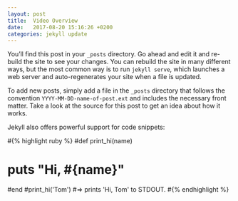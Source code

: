 ```yaml
---
layout: post
title:  Video Overview
date:   2017-08-20 15:16:26 +0200
categories: jekyll update
---
```

You’ll find this post in your `_posts` directory. Go ahead and edit it and re-build the site to see your changes. You can rebuild the site in many different ways, but the most common way is to run `jekyll serve`, which launches a web server and auto-regenerates your site when a file is updated.

To add new posts, simply add a file in the `_posts` directory that follows the convention `YYYY-MM-DD-name-of-post.ext` and includes the necessary front matter. Take a look at the source for this post to get an idea about how it works.

Jekyll also offers powerful support for code snippets:

#{% highlight ruby %}
#def print_hi(name)
#  puts "Hi, #{name}"
#end
#print_hi('Tom')
#=> prints 'Hi, Tom' to STDOUT.
#{% endhighlight %}
